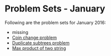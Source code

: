 # Problem Sets - January
Following are the problem sets for January 2016:
- missing
- [Coin change problem](https://github.com/shivanshsingh/code-everyday/blob/master/january/coin-change-problem.md)
- [Duplicate subtrees problem](https://github.com/shivanshsingh/code-everyday/blob/master/january/duplicate-subtrees.md)
- [Max product of two string](https://github.com/shivanshsingh/code-everyday/blob/master/january/max-product-length-words.md)

